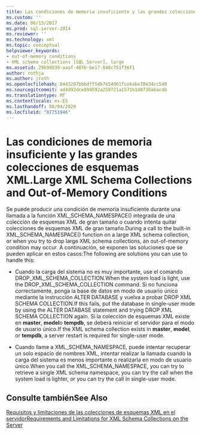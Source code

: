 ```yaml
---
title: Las condiciones de memoria insuficiente y las grandes colecciones de esquemas XML | Microsoft Docs
ms.custom: ''
ms.date: 06/13/2017
ms.prod: sql-server-2014
ms.reviewer: ''
ms.technology: xml
ms.topic: conceptual
helpviewer_keywords:
- out-of-memory conditions
- XML schema collections [SQL Server], large
ms.assetid: 29b9d839-aaaf-48fb-be17-840c751f36f1
author: rothja
ms.author: jroth
ms.openlocfilehash: 8443207bbbdff5db7e54d61fcebabe70e34cc540
ms.sourcegitcommit: ad4d92dce894592a259721a1571b1d8736abacdb
ms.translationtype: MT
ms.contentlocale: es-ES
ms.lasthandoff: 08/04/2020
ms.locfileid: "87751946"
---
```

# <a name="large-xml-schema-collections-and-out-of-memory-conditions"></a><span data-ttu-id="3c63b-102">Las condiciones de memoria insuficiente y las grandes colecciones de esquemas XML.</span><span class="sxs-lookup"><span data-stu-id="3c63b-102">Large XML Schema Collections and Out-of-Memory Conditions</span></span>
  <span data-ttu-id="3c63b-103">Se puede producir una condición de memoria insuficiente durante una llamada a la función XML_SCHEMA_NAMESPACE() integrada de una colección de esquemas XML de gran tamaño o cuando intenta quitar colecciones de esquemas XML de gran tamaño.</span><span class="sxs-lookup"><span data-stu-id="3c63b-103">During a call to the built-in XML_SCHEMA_NAMESPACE() function on a large XML schema collection, or when you try to drop large XML schema collections, an out-of-memory condition may occur.</span></span> <span data-ttu-id="3c63b-104">A continuación, se exponen las soluciones que se pueden aplicar en estos casos:</span><span class="sxs-lookup"><span data-stu-id="3c63b-104">The following are solutions you can use to handle this:</span></span>  
  
-   <span data-ttu-id="3c63b-105">Cuando la carga del sistema no es muy importante, use el comando DROP_XML_SCHEMA_COLLECTION.</span><span class="sxs-lookup"><span data-stu-id="3c63b-105">When the system load is light, use the DROP_XML_SCHEMA_COLLECTION command.</span></span> <span data-ttu-id="3c63b-106">Si no funciona correctamente, ponga la base de datos en modo de usuario único mediante la instrucción ALTER DATABASE y vuelva a probar DROP XML SCHEMA COLLECTION.</span><span class="sxs-lookup"><span data-stu-id="3c63b-106">If this fails, put the database in single-user mode by using the ALTER DATABASE statement and trying DROP XML SCHEMA COLLECTION again.</span></span> <span data-ttu-id="3c63b-107">Si la colección de esquemas XML existe en **master**, **model**o **tempdb**, se deberá reiniciar el servidor para el modo de usuario único.</span><span class="sxs-lookup"><span data-stu-id="3c63b-107">If the XML schema collection exists in **master**, **model**, or **tempdb**, a server restart is required for single-user mode.</span></span>  
  
-   <span data-ttu-id="3c63b-108">Cuando llame a XML_SCHEMA_NAMESPACE, puede intentar recuperar un solo espacio de nombres XML, intentar realizar la llamada cuando la carga del sistema es menos importante o realizarla en modo de usuario único.</span><span class="sxs-lookup"><span data-stu-id="3c63b-108">When you call the XML_SCHEMA_NAMESPACE, you can try to retrieve a single XML schema namespace, you can try the call when the system load is lighter, or you can try the call in single-user mode.</span></span>  
  
## <a name="see-also"></a><span data-ttu-id="3c63b-109">Consulte también</span><span class="sxs-lookup"><span data-stu-id="3c63b-109">See Also</span></span>  
 [<span data-ttu-id="3c63b-110">Requisitos y limitaciones de las colecciones de esquemas XML en el servidor</span><span class="sxs-lookup"><span data-stu-id="3c63b-110">Requirements and Limitations for XML Schema Collections on the Server</span></span>](requirements-and-limitations-for-xml-schema-collections-on-the-server.md)  
  
  
